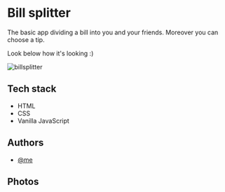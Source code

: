 
# Bill splitter

The basic app dividing a bill into you and your friends. Moreover you can choose
a tip. 

Look below how it's looking :) 

![billsplitter](https://user-images.githubusercontent.com/60189836/150785411-f5250334-e4f8-449c-be87-ed5ac1ff8560.jpg)








## Tech stack

 - HTML
 - CSS
 - Vanilla JavaScript

## Authors

- [@me](https://www.github.com/michalmlk)


## Photos
